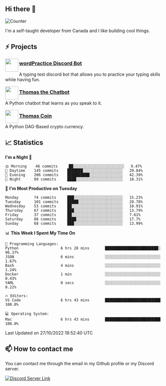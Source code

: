 <h2>Hi there 👋</h2>

![Counter](https://komarev.com/ghpvc/?username=principle105)

<p>I'm a self-taught developer from Canada and I like building cool things.</p>

<h2>⚡ Projects</h2>

<img align="left" src="https://i.imgur.com/BIzs17V.png" width="42" height="42" />
<h3><a target="_blank" href="https://discord.com/application-directory/743183681182498906">wordPractice Discord Bot</a></h3>
<p>A typing test discord bot that allows you to practice your typing skills while having fun.</p>

<img align="left" src="https://i.imgur.com/hA9YF2s.png" width="42" height="42" />
<h3><a href="https://github.com/principle105/thomasthechatbot">Thomas the Chatbot</a></h3>
<p>A Python chatbot that learns as you speak to it.</p>

<img align="left" src="https://i.imgur.com/4FdQpgN.png" width="42" height="42" />
<h3><a href="https://github.com/principle105/thomas-coin">Thomas Coin</a></h3>
<p>A Python DAG-Based crypto currency.</p>

<h2>📈 Statistics</h2>

<!--START_SECTION:waka-->
**I'm a Night 🦉** 

```text
🌞 Morning    46 commits     ██░░░░░░░░░░░░░░░░░░░░░░░   9.47% 
🌆 Daytime    145 commits    ███████░░░░░░░░░░░░░░░░░░   29.84% 
🌃 Evening    206 commits    ██████████░░░░░░░░░░░░░░░   42.39% 
🌙 Night      89 commits     ████░░░░░░░░░░░░░░░░░░░░░   18.31%

```
📅 **I'm Most Productive on Tuesday** 

```text
Monday       74 commits     ███░░░░░░░░░░░░░░░░░░░░░░   15.23% 
Tuesday      101 commits    █████░░░░░░░░░░░░░░░░░░░░   20.78% 
Wednesday    53 commits     ██░░░░░░░░░░░░░░░░░░░░░░░   10.91% 
Thursday     67 commits     ███░░░░░░░░░░░░░░░░░░░░░░   13.79% 
Friday       37 commits     ██░░░░░░░░░░░░░░░░░░░░░░░   7.61% 
Saturday     86 commits     ████░░░░░░░░░░░░░░░░░░░░░   17.7% 
Sunday       68 commits     ███░░░░░░░░░░░░░░░░░░░░░░   13.99%

```


📊 **This Week I Spent My Time On** 

```text
💬 Programming Languages: 
Python                   6 hrs 28 mins       ████████████████████████░   96.37% 
JSON                     6 mins              ░░░░░░░░░░░░░░░░░░░░░░░░░   1.67% 
Bash                     4 mins              ░░░░░░░░░░░░░░░░░░░░░░░░░   1.24% 
Docker                   1 min               ░░░░░░░░░░░░░░░░░░░░░░░░░   0.43% 
YAML                     0 secs              ░░░░░░░░░░░░░░░░░░░░░░░░░   0.22%

🔥 Editors: 
VS Code                  6 hrs 43 mins       █████████████████████████   100.0%

💻 Operating System: 
Mac                      6 hrs 43 mins       █████████████████████████   100.0%

```


 Last Updated on 27/10/2022 18:52:40 UTC
<!--END_SECTION:waka-->

<h2>📫 How to contact me</h2>

You can contact me through the email in my Github profile or my Discord server.

[![Discord Server Link](https://dcbadge.vercel.app/api/server/DHnk46C)](https://discord.gg/DHnk46C)

